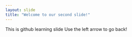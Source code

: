 ```yaml
---
layout: slide
title: "Welcome to our second slide!"
---
```

This is github learning slide
Use the left arrow to go back!
